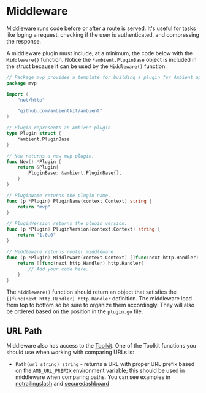 # Middleware

[Middleware](https://github.com/ambientkit/plugin/blob/main/sessionmanager/scssession/scssession.go) runs code before or after a route is served. It's useful for tasks like loging a request, checking if the user is authenticated, and compressing the response.

A middleware plugin must include, at a minimum, the code below with the `Middleware()` function. Notice the `*ambient.PluginBase` object is included in the struct because it can be used by the `Middleware()` function.

```go
// Package mvp provides a template for building a plugin for Ambient apps.
package mvp

import (
	"net/http"

	"github.com/ambientkit/ambient"
)

// Plugin represents an Ambient plugin.
type Plugin struct {
	*ambient.PluginBase
}

// New returns a new mvp plugin.
func New() *Plugin {
	return &Plugin{
		PluginBase: &ambient.PluginBase{},
	}
}

// PluginName returns the plugin name.
func (p *Plugin) PluginName(context.Context) string {
	return "mvp"
}

// PluginVersion returns the plugin version.
func (p *Plugin) PluginVersion(context.Context) string {
	return "1.0.0"
}

// Middleware returns router middleware.
func (p *Plugin) Middleware(context.Context) []func(next http.Handler) http.Handler {
	return []func(next http.Handler) http.Handler{
		// Add your code here.
	}
}
```

The `Middleware()` function should return an object that satisfies the `[]func(next http.Handler) http.Handler` definition. The middleware load from top to bottom so be sure to organize them accordingly. They will also be ordered based on the position in the `plugin.go` file.

## URL Path

Middleware also has access to the [Toolkit](/docs/plugins/toolkit). One of the Toolkit functions you should use when working with comparing URLs is:

- `Path(url string) string` - returns a URL with proper URL prefix based on the `AMB_URL_PREFIX` environment variable; this should be used in middleware when comparing paths. You can see examples in [notrailingslash](https://github.com/ambientkit/plugin/blob/main/middleware/notrailingslash/notrailingslash.go) and [securedashboard](https://github.com/ambientkit/plugin/blob/main/middleware/securedashboard/securedashboard.go)